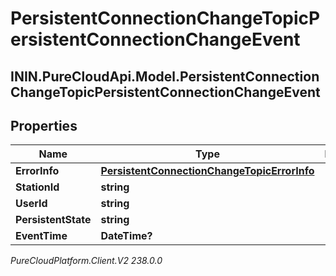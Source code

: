 # PersistentConnectionChangeTopicPersistentConnectionChangeEvent

## ININ.PureCloudApi.Model.PersistentConnectionChangeTopicPersistentConnectionChangeEvent

## Properties

|Name | Type | Description | Notes|
|------------ | ------------- | ------------- | -------------|
| **ErrorInfo** | [**PersistentConnectionChangeTopicErrorInfo**](PersistentConnectionChangeTopicErrorInfo) |  | [optional] |
| **StationId** | **string** |  | [optional] |
| **UserId** | **string** |  | [optional] |
| **PersistentState** | **string** |  | [optional] |
| **EventTime** | **DateTime?** |  | [optional] |



_PureCloudPlatform.Client.V2 238.0.0_
